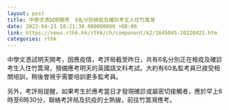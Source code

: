 ```yaml
---
layout: post
title: 中學文憑試明開考　6名分別檢疫及確診考生入住竹篙灣
date: 2022-04-21 18:21:38.000000000 +08:00
link: https://news.rthk.hk/rthk/ch/component/k2/1645045-20220421.htm
categories: rthk
---
```


中學文憑試明天開考，因應疫情，考評局截至昨日，共有6名分別正在檢疫及確診考生入住竹篙灣，預備應考明天的英國語文科考試。大約有60名監考員已接受相關培訓，稍後會視乎需要培訓更多監考員。

另外，考評局提醒，如果考生於應考當日才發現確診或屬密切接觸者，應於早上6時至6時30分，聯絡考評局及抗疫的士熱線，前往竹篙灣應考。
